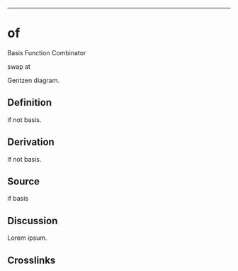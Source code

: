 ------------------------------------------------------------------------

# of

Basis Function Combinator

swap at

Gentzen diagram.

## Definition

if not basis.

## Derivation

if not basis.

## Source

if basis

## Discussion

Lorem ipsum.

## Crosslinks
